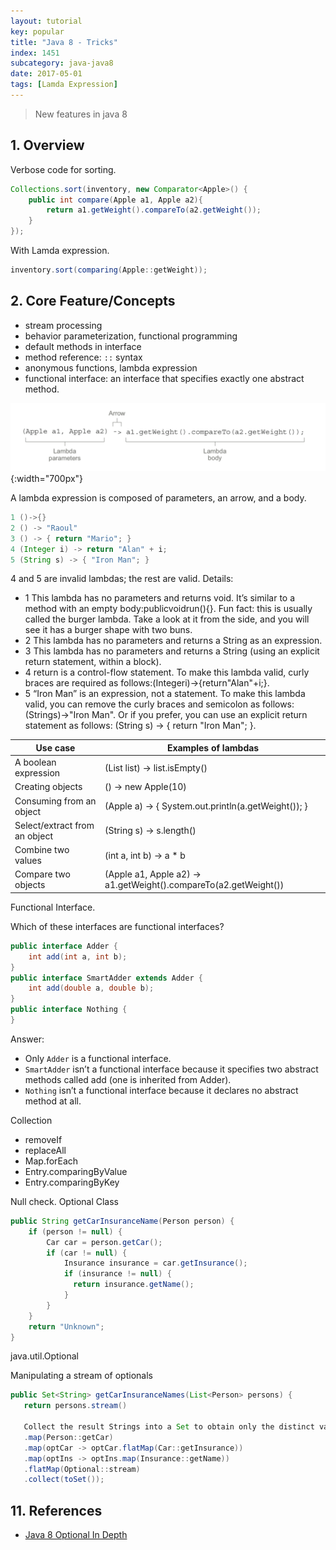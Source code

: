 ```yaml
---
layout: tutorial
key: popular
title: "Java 8 - Tricks"
index: 1451
subcategory: java-java8
date: 2017-05-01
tags: [Lamda Expression]
---
```


> New features in java 8

## 1. Overview
Verbose code for sorting.
```java
Collections.sort(inventory, new Comparator<Apple>() {
    public int compare(Apple a1, Apple a2){
        return a1.getWeight().compareTo(a2.getWeight());
    }
});
```
With Lamda expression.
```java
inventory.sort(comparing(Apple::getWeight));
```

## 2. Core Feature/Concepts
* stream processing
* behavior parameterization, functional programming
* default methods in interface
* method reference: `::` syntax
* anonymous functions, lambda expression
* functional interface: an interface that specifies exactly one abstract method.



![image](/public/images/java/1451/lambda-expression.png){:width="700px"}

A lambda expression is composed of parameters, an arrow, and a body.

```java
1 ()->{}
2 () -> "Raoul"
3 () -> { return "Mario"; }
4 (Integer i) -> return "Alan" + i;
5 (String s) -> { "Iron Man"; }
```
4 and 5 are invalid lambdas; the rest are valid. Details:
* 1 This lambda has no parameters and returns void. It’s similar to a method with an empty body:publicvoidrun(){}. Fun fact: this is usually called the burger lambda. Take a look at it from the side, and you will see it has a burger shape with two buns.
* 2 This lambda has no parameters and returns a String as an expression.
* 3 This lambda has no parameters and returns a String (using an explicit
return statement, within a block).
* 4 return is a control-flow statement. To make this lambda valid, curly braces
are required as follows:(Integeri)->{return"Alan"+i;}.
* 5 “Iron Man” is an expression, not a statement. To make this lambda valid, you can remove the curly braces and semicolon as follows:(Strings)->"Iron Man". Or if you prefer, you can use an explicit return statement as follows:
(String s) -> { return "Iron Man"; }.

Use case | Examples of lambdas
---------|---------------------
A boolean expression | (List<String> list) -> list.isEmpty()
Creating objects  |  () -> new Apple(10)
Consuming from an object   |  (Apple a) -> { System.out.println(a.getWeight()); }
Select/extract from an object | (String s) -> s.length()
 Combine two values  |  (int a, int b) -> a * b
Compare two objects  |  (Apple a1, Apple a2) -> a1.getWeight().compareTo(a2.getWeight())




Functional Interface.

Which of these interfaces are functional interfaces?
```java
public interface Adder {
    int add(int a, int b);
}
public interface SmartAdder extends Adder {
    int add(double a, double b);
}
public interface Nothing {
}
```
Answer:
* Only `Adder` is a functional interface.
* `SmartAdder` isn’t a functional interface because it specifies two abstract methods
called add (one is inherited from Adder).
* `Nothing` isn’t a functional interface because it declares no abstract method at all.


Collection
* removeIf
* replaceAll
* Map.forEach
* Entry.comparingByValue
* Entry.comparingByKey


Null check. Optional Class
```java
public String getCarInsuranceName(Person person) {
    if (person != null) {
        Car car = person.getCar();
        if (car != null) {
            Insurance insurance = car.getInsurance();
            if (insurance != null) {
              return insurance.getName();
            }
        }
    }
    return "Unknown";
}
```
java.util.Optional<T>

Manipulating a stream of optionals

```java
public Set<String> getCarInsuranceNames(List<Person> persons) {
   return persons.stream()

   Collect the result Strings into a Set to obtain only the distinct values.
   .map(Person::getCar)
   .map(optCar -> optCar.flatMap(Car::getInsurance))
   .map(optIns -> optIns.map(Insurance::getName))
   .flatMap(Optional::stream)
   .collect(toSet());
```


## 11. References
* [Java 8 Optional In Depth](https://www.mkyong.com/java8/java-8-optional-in-depth/)
